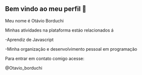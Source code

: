 ## Bem vindo ao meu perfil 🖤

 Meu nome é Otávio Borduchi

 Minhas atividades na plataforma estáo relacionados á

 -Aprendiz de Javascript
 
 -Minha organização e desenvolvimento pessoal em programação 

 Para entrar em contato comigo acesse:

 @Otavio_borduchi
 
